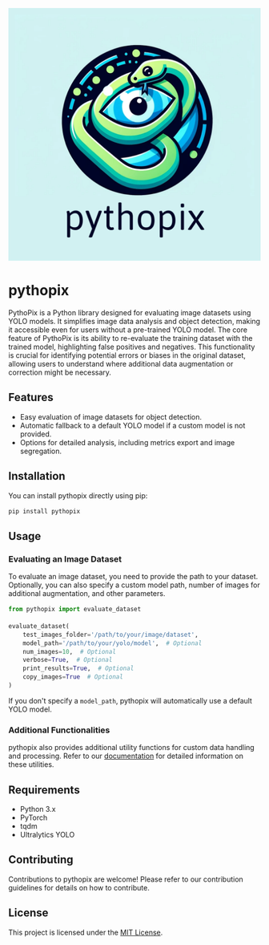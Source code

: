 ![pythopix Logo](https://raw.githubusercontent.com/boriscu/pythopix/main/docs/pythopix.png)

# pythopix

PythoPix is a Python library designed for evaluating image datasets using YOLO models. It simplifies image data analysis and object detection, making it accessible even for users without a pre-trained YOLO model. The core feature of PythoPix is its ability to re-evaluate the training dataset with the trained model, highlighting false positives and negatives. This functionality is crucial for identifying potential errors or biases in the original dataset, allowing users to understand where additional data augmentation or correction might be necessary.

## Features

- Easy evaluation of image datasets for object detection.
- Automatic fallback to a default YOLO model if a custom model is not provided.
- Options for detailed analysis, including metrics export and image segregation.

## Installation

You can install pythopix directly using pip:

```bash
pip install pythopix
```

## Usage

### Evaluating an Image Dataset

To evaluate an image dataset, you need to provide the path to your dataset. Optionally, you can also specify a custom model path, number of images for additional augmentation, and other parameters.

```python
from pythopix import evaluate_dataset

evaluate_dataset(
    test_images_folder='/path/to/your/image/dataset',
    model_path='/path/to/your/yolo/model',  # Optional
    num_images=10,  # Optional
    verbose=True,  # Optional
    print_results=True,  # Optional
    copy_images=True  # Optional
)
```

If you don't specify a `model_path`, pythopix will automatically use a default YOLO model.

### Additional Functionalities

pythopix also provides additional utility functions for custom data handling and processing. Refer to our [documentation](https://github.com/boriscu/pythopix/blob/main/docs/DOCUMENTATION.md) for detailed information on these utilities.

## Requirements

- Python 3.x
- PyTorch
- tqdm
- Ultralytics YOLO

## Contributing

Contributions to pythopix are welcome! Please refer to our contribution guidelines for details on how to contribute.

## License

This project is licensed under the [MIT License](LICENSE).
